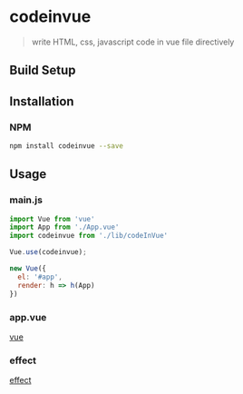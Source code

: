 # codeinvue

> write HTML, css, javascript code in vue file directively

## Build Setup

## Installation

### NPM

```bash
npm install codeinvue --save
```

## Usage

### main.js
```js
import Vue from 'vue'
import App from './App.vue'
import codeinvue from './lib/codeInVue'

Vue.use(codeinvue);

new Vue({
  el: '#app',
  render: h => h(App)
})
```

### app.vue
[vue](./src/assets/vue.png)

### effect
[effect](./src/assets/effect.png)